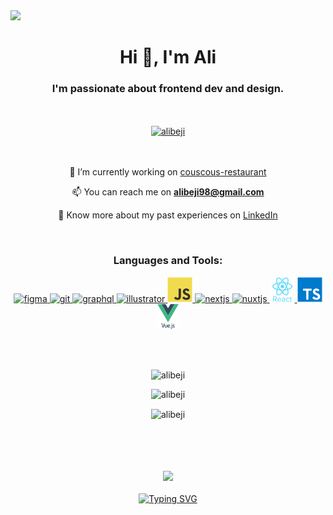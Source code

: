 <img src="https://raw.githubusercontent.com/alibeji/herodotWebsite/88279c9f3448a1ebf7a659072e4febeec21d2313/static/about_us_arthur_sword%201.svg" />

<h1 align="center">Hi 👋, I'm Ali</h1>
<h3 align="center">I'm passionate about frontend dev and design.</h3>
<br>
<br>
<div align="center">
<a href="https://github.com/ryo-ma/github-profile-trophy"><img src="https://github-profile-trophy.vercel.app/?username=alibeji&theme=onedark&title=Repositories,Experience,Commits,Issues,Reviews,PullRequest,Followers,MultiLanguage" alt="alibeji" /></a>
</div>
<br>
<br>

<div align="center">
  
🔭 I’m currently working on [couscous-restaurant](https://github.com/Midbytes/couscous-restaurant)

📫 You can reach me on **alibeji98@gmail.com**

 📄 Know more about my past experiences on [LinkedIn](https://www.linkedin.com/in/ali-beji/)

</div>
<br>
</p>

<h3 align="center">Languages and Tools:</h3>
<p align="center"> <a href="https://www.figma.com/" target="_blank" rel="noreferrer"> <img src="https://www.vectorlogo.zone/logos/figma/figma-icon.svg" alt="figma" width="40" height="40"/> </a> <a href="https://git-scm.com/" target="_blank" rel="noreferrer"> <img src="https://www.vectorlogo.zone/logos/git-scm/git-scm-icon.svg" alt="git" width="40" height="40"/> </a> <a href="https://graphql.org" target="_blank" rel="noreferrer"> <img src="https://www.vectorlogo.zone/logos/graphql/graphql-icon.svg" alt="graphql" width="40" height="40"/> </a> <a href="https://www.adobe.com/in/products/illustrator.html" target="_blank" rel="noreferrer"> <img src="https://www.vectorlogo.zone/logos/adobe_illustrator/adobe_illustrator-icon.svg" alt="illustrator" width="40" height="40"/> </a> <a href="https://developer.mozilla.org/en-US/docs/Web/JavaScript" target="_blank" rel="noreferrer"> <img src="https://raw.githubusercontent.com/devicons/devicon/master/icons/javascript/javascript-original.svg" alt="javascript" width="40" height="40"/> </a> <a href="https://nextjs.org/" target="_blank" rel="noreferrer"> <img src="https://res.cloudinary.com/practicaldev/image/fetch/s--RpUfSAFP--/c_imagga_scale,f_auto,fl_progressive,h_1080,q_auto,w_1080/https://dev-to-uploads.s3.amazonaws.com/uploads/articles/8otweo5ef6kwc26rmxe5.png" alt="nextjs" width="40" height="40"/> </a> <a href="https://nuxtjs.org/" target="_blank" rel="noreferrer"> <img src="https://www.vectorlogo.zone/logos/nuxtjs/nuxtjs-icon.svg" alt="nuxtjs" width="40" height="40"/> </a> <a href="https://reactjs.org/" target="_blank" rel="noreferrer"> <img src="https://raw.githubusercontent.com/devicons/devicon/master/icons/react/react-original-wordmark.svg" alt="react" width="40" height="40"/> </a> <a href="https://www.typescriptlang.org/" target="_blank" rel="noreferrer"> <img src="https://raw.githubusercontent.com/devicons/devicon/master/icons/typescript/typescript-original.svg" alt="typescript" width="40" height="40"/> </a> <a href="https://vuejs.org/" target="_blank" rel="noreferrer"> <img src="https://raw.githubusercontent.com/devicons/devicon/master/icons/vuejs/vuejs-original-wordmark.svg" alt="vuejs" width="40" height="40"/> </a> </p>
<br><br>
<div align="center">

<p><img src="https://github-stats-ali.vercel.app/api/top-langs?username=alibeji&show_icons=true&locale=en&layout=compact&theme=onedark&hide=PHP" alt="alibeji" /></p>
  
<p><img src="https://github-stats-ali.vercel.app/api?username=alibeji&show_icons=true&locale=en&theme=onedark" alt="alibeji" /></p>

<p align="center"><img align="center" src="https://github-readme-streak-stats.herokuapp.com/?user=alibeji&theme=onedark" alt="alibeji" /></p>
</div>
<br>
<br><br><br>
<div align="center">
  <img  src="https://herodot-website.vercel.app/isometric_tipis.svg" width="auto" height="250"/>
  <br><br>
  <a href="https://git.io/typing-svg"><img src="https://readme-typing-svg.demolab.com?font=Fira+Code&duration=2000&pause=1000&color=90C43D&center=true&multiline=true&random=false&width=435&height=100&lines=A+random+old+design+of+mine.;It+was+fun+to+make." alt="Typing SVG" /></a>
</div>
